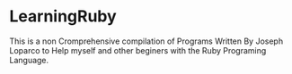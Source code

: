 # LearningRuby
This is a non Cromprehensive compilation of Programs Written By Joseph Loparco to Help myself and other beginers with the Ruby Programing Language. 
